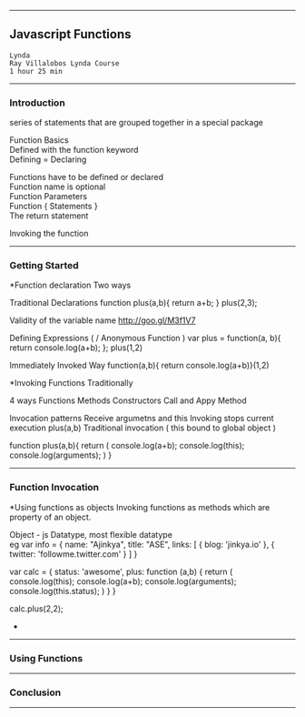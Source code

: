 ***
## Javascript Functions  
	Lynda 
	Ray Villalobos Lynda Course
	1 hour 25 min 
***
### Introduction

series of statements that are grouped together in a special package

Function Basics  
Defined with the function keyword  
Defining = Declaring  

Functions have to be defined or declared  
Function name is optional  
Function Parameters  
Function { Statements }  
The return statement  

Invoking the function  


***
### Getting Started

*Function declaration
Two ways

Traditional Declarations
function plus(a,b){
	return a+b;
}
plus(2,3);

Validity of the variable name http://goo.gl/M3f1V7


Defining Expressions ( / Anonymous Function )
var plus = function(a, b){
 return console.log(a+b);
};
plus(1,2)

Immediately Invoked Way
function(a,b){ return console.log(a+b)}(1,2)

*Invoking Functions Traditionally

4 ways
 Functions
 Methods
 Constructors
 Call and Appy Method

Invocation patterns
 Receive argumetns and this
 Invoking stops current execution
 plus(a,b)
 Traditional invocation ( this bound to global object )

function plus(a,b){
	return (
		console.log(a+b);
		console.log(this);
		console.log(arguments);
	)
}

***
### Function Invocation

*Using functions as objects
Invoking functions as methods which are property of an object.

Object - js Datatype, most flexible datatype  
eg
var info = {
	name: "Ajinkya",
	title: "ASE",
	links: [
        { blog: 'jinkya.io' },
        { twitter: 'followme.twitter.com' }
	]
}


var calc = {
	status: 'awesome',
	plus: function (a,b) {
		return (
				console.log(this);
				console.log(a+b);
				console.log(arguments);
				console.log(this.status);
				)
	}
}

calc.plus(2,2);

*

***
### Using Functions
***
### Conclusion
***
